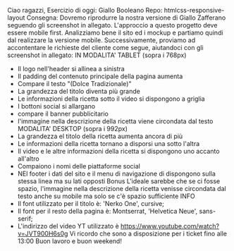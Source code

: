 Ciao ragazzi,
Esercizio di oggi: Giallo Booleano
Repo: htmlcss-responsive-layout
Consegna:
Dovremo riprodurre la nostra versione di Giallo Zafferano seguendo gli screenshot in allegato.
L'approccio a questo progetto deve essere mobile first.
Analizziamo bene il sito ed i mockup e partiamo quindi dal realizzare la versione mobile.
Successivamente, proviamo ad accontentare le richieste del cliente come segue, aiutandoci con gli screenshot in allegato:
IN MODALITA' TABLET (sopra i 768px)
- Il logo nell'header si allinea a sinistra
- Il padding del contenuto principale della pagina aumenta
- Compare il testo "(Dolce Tradizionale)"
- La grandezza del titolo diventa più grande
- Le informazioni della ricetta sotto il video si dispongono a griglia
- I bottoni social si allargano
- compare il banner pubblicitario
- l'immagine nella descrizione della ricetta viene circondata dal testo
MODALITA' DESKTOP (sopra i 992px)
- La grandezza el titolo della ricetta  aumenta ancora di più
- Le informazioni della ricetta tornano a disporsi una sotto l'altra
- Il video e le altre informazioni della ricetta si dispongono uno accanto all'altro
- Compaiono i nomi delle piattaforme social
- NEl footer i dati del sito e il menu di navigazione di dispongono sulla stessa linea ma su lati opposti
Bonus
L'ideale sarebbe che se ci fosse spazio, l'immagine nella descrizione della ricetta venisse circondata dal testo anche su mobile ma solo se c'è  spazio sufficiente
INFO
- Il font utilizzato per il titolo è: 'Nerko One', cursive;
- Il font per il resto della pagina è:  Montserrat, 'Helvetica Neue', sans-serif;
- L'indirizzo del video YT utilizzato è https://www.youtube.com/watch?v=JVT900H6s0g
Vi ricordo che sono a disposizione per i ticket fino alle 13:00
Buon lavoro e buon weekend!